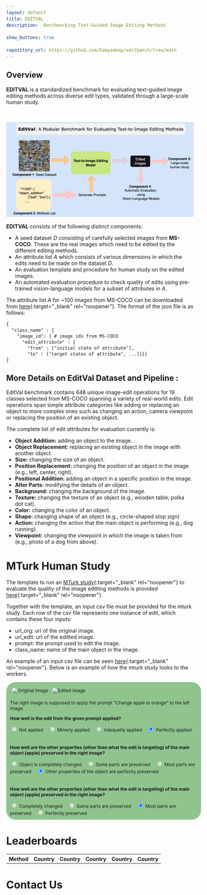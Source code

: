 ```yaml
---
layout: default
title: EDITVAL 
description:  Benchmarking Text-Guided Image Editing Methods

show_buttons: true

repository_url: https://github.com/Samyadeep/editbench/tree/main
---
```


## Overview

**EDITVAL** is a standardized benchmark for evaluating text-guided image editing methods across diverse edit types, validated through a large-scale human study. 


<br/>

![Branching](./editval_teaser.png)

**EDITVAL** consists of the following distinct components:

*   A seed dataset _D_ consisting of carefully selected images from **MS-COCO**. These are the real
images which need to be edited by the different editing methods.
*   An attribute list _A_ which consists of various dimensions in which the edits need to be made on the dataset _D_.
*   An evaluation template and procedure for human study on the edited images.
*   An automated evaluation procedure to check quality of edits using pre-trained vision-language models for a subset of attributes in _A_. 


The attribute list _A_ for ~100 images from MS-COCO can be downloaded from [here](https://drive.google.com/file/d/1PJW7mZnrMAtSJC6yG4g4xIHlu3kwIjm5/view){:target="_blank" rel="noopener"}. The format of the json file is as follows:

```
{
  "class_name" : {
    "image_id": { # image ids from MS-COCO
      "edit_attribute" : {
        "from" : ["initial state of attribute"],
        "to" : ["target states of attribute", ...]}}}
}
```

## More Details on EditVal Dataset and Pipeline :
EditVal benchmark contains 648 unique image-edit operations for 19 classes selected from MS-COCO spanning a variety of real-world edits. Edit operations span simple attribute categories like adding or replacing an object to more complex ones such as changing an action, camera viewpoint or replacing the position of an existing object.

The complete list of edit attributes for evaluation currently is:


*   **Object Addition:** adding an object to the image.
*   **Object Replacement:** replacing an existing object in the image with another object.
*   **Size:** changing the size of an object.
*   **Position Replacement:** changing the position of an object in the image (e.g., left, center, right).
*   **Positional Addition:** adding an object in a specific position in the image.
*   **Alter Parts:** modifying the details of an object.
*   **Background:** changing the background of the image.
*   **Texture:** changing the texture of an object (e.g., wooden table, polka dot cat).
*   **Color:** changing the color of an object.
*   **Shape:** changing shape of an object (e.g., circle-shaped stop sign)
*   **Action:** changing the action that the main object is performing (e.g., dog running).
*   **Viewpoint:** changing the viewpoint in which the image is taken from (e.g., photo of a dog from above).


<div id="human_study"></div>

# MTurk Human Study

The template to run an [MTurk study](https://requester.mturk.com/){:target="_blank" rel="noopener"} to evaluate the quality of the image editting methods is provided [here](https://drive.google.com/file/d/1r5zzuJy8WXIABhTcTZHXNtWUdWKO9yC-/view?usp=sharing){:target="_blank" rel="noopener"}. 

Together with the template, an input csv file must be provided for the mturk study. Each row of the csv file represents one instance of edit, which contains these four inputs:

*   url_org: url of the original image.
*   url_edit: url of the editted image.
*   prompt: the prompt used to edit the image.
*   class_name: name of the main object in the image.

An example of an input csv file can be seen [here](https://drive.google.com/file/d/1Zf923hlC6mw1F8Gxbajx7Nx8dibwEhTl/view?usp=sharing){:target="_blank" rel="noopener"}. Below is an example of how the mturk study looks to the workers.

<div style="background-color:rgba(34, 139, 34, 0.5);border-radius: 25px;padding:10px;font-size:12px;width:100%;">
  <div style="display:flex;">
      <div style="float:left;padding:5px;">
        <img src="https://editbench.s3.amazonaws.com/edited_images/pix2pix/object_replacement/548957/548957_unedited.png" alt="Original Image" style="width:90%;border-radius:10px;">
      </div>
      <div style="float:left;padding:5px;">
            <img src="https://editbench.s3.amazonaws.com/edited_images/pix2pix/object_replacement/548957/548957_object_replacement_orange_1.5_7.5.png" alt="Edited Image" style="width:90%;border-radius:10px;">
      </div>
  </div>
  <div>
    <p>The right image is supposed to apply the prompt "Change apple to orange" to the left image.</p>
  </div>
  <div style="padding-bottom:20px">
    <p><b>How well is the edit from the given prompt applied?</b></p>
      <input type="radio" id="q1_0" name="q1" disabled/>
      <label for="q1_0" style="padding-right:10px" disabled>Not applied</label>
      <input type="radio" id="q1_1" name="q1" disabled/>
      <label for="q1_1" style="padding-right:10px" disabled>Minorly applied</label>
      <input type="radio" id="q1_2" name="q1" disabled/>
      <label for="q1_2" style="padding-right:10px" disabled>Adequetly applied</label>
      <input type="radio" id="q1_3" name="q1" checked="checked"/>
      <label for="q1_3" style="padding-right:10px">Perfectly applied</label>
  </div>
  <div style="padding-bottom:20px">
    <p><b>How well are the other properties (other than what the edit is targeting) of the main object (apple) preserved in the right image?</b></p>
      <input type="radio" id="q2_0" name="q2" disabled/>
      <label for="q2_0" style="padding-right:10px" disabled>Object is completely changed</label>
      <input type="radio" id="q2_1" name="q2" disabled/>
      <label for="q2_1" style="padding-right:10px" disabled>Some parts are preserved</label>
      <input type="radio" id="q2_2" name="q2" disabled/>
      <label for="q2_2" style="padding-right:10px" disabled>Most parts are preserved</label>
      <input type="radio" id="q2_3" name="q2" checked="checked"/>
      <label for="q2_3" style="padding-right:10px">Other properties of the object are perfectly preserved</label>
  </div>
  <div>
    <p><b>How well are the other properties (other than what the edit is targeting) of the main object (apple) preserved in the right image?</b></p>
      <input type="radio" id="q3_0" name="q3" disabled/>
      <label for="q3_0" style="padding-right:10px" disabled>Completely changed</label>
      <input type="radio" id="q3_1" name="q3" disabled/>
      <label for="q3_1" style="padding-right:10px" disabled>Some parts are preserved</label>
      <input type="radio" id="q3_2" name="q3" checked="checked"/>
      <label for="q3_2" style="padding-right:10px">Most parts are preserved</label>
      <input type="radio" id="q3_3" name="q3" disabled/>
      <label for="q3_3" style="padding-right:10px" disabled>Perfectly preserved</label>
  </div>
</div>


<div id="leaderboards"></div>

# Leaderboards


<table id="myTable">
  <tr>
   <!--When a header is clicked, run the sortTable function, with a parameter, 0 for sorting by names, 1 for sorting by country:-->  
    <th onclick="sortTable(0)">Method</th>
    <th onclick="sortTable(1)">Country</th>
    <th onclick="sortTable(2)">Country</th>
    <th onclick="sortTable(3)">Country</th>
    <th onclick="sortTable(4)">Country</th>
    <th onclick="sortTable(5)">Country</th>
  </tr>
</table>


<div id="contact"></div>

# Contact Us



<script>
function sortTable(n) {
  var table, rows, switching, i, x, y, shouldSwitch, dir, switchcount = 0;
  table = document.getElementById("myTable");
  switching = true;
  //Set the sorting direction to ascending:
  dir = "asc"; 
  /*Make a loop that will continue until
  no switching has been done:*/
  while (switching) {
    //start by saying: no switching is done:
    switching = false;
    rows = table.rows;
    /*Loop through all table rows (except the
    first, which contains table headers):*/
    for (i = 1; i < (rows.length - 1); i++) {
      //start by saying there should be no switching:
      shouldSwitch = false;
      /*Get the two elements you want to compare,
      one from current row and one from the next:*/
      x = rows[i].getElementsByTagName("TD")[n];
      y = rows[i + 1].getElementsByTagName("TD")[n];
      /*check if the two rows should switch place,
      based on the direction, asc or desc:*/
      if (dir == "asc") {
        if (x.innerHTML.toLowerCase() > y.innerHTML.toLowerCase()) {
          //if so, mark as a switch and break the loop:
          shouldSwitch= true;
          break;
        }
      } else if (dir == "desc") {
        if (x.innerHTML.toLowerCase() < y.innerHTML.toLowerCase()) {
          //if so, mark as a switch and break the loop:
          shouldSwitch = true;
          break;
        }
      }
    }
    if (shouldSwitch) {
      /*If a switch has been marked, make the switch
      and mark that a switch has been done:*/
      rows[i].parentNode.insertBefore(rows[i + 1], rows[i]);
      switching = true;
      //Each time a switch is done, increase this count by 1:
      switchcount ++;      
    } else {
      /*If no switching has been done AND the direction is "asc",
      set the direction to "desc" and run the while loop again.*/
      if (switchcount == 0 && dir == "asc") {
        dir = "desc";
        switching = true;
      }
    }
  }
}
</script>
<script src="http://ajax.googleapis.com/ajax/libs/jquery/1.7.1/jquery.min.js"></script>
<script src="https://cdnjs.cloudflare.com/ajax/libs/PapaParse/4.1.2/papaparse.js"></script>

<script>
    function arrayToTable(tableData) {
        var table = document.getElementById("myTable");
        $(tableData).each(function (i, rowData) {
            let row = table.insertRow(-1);
            $(rowData).each(function (j, cellData) {
                let c = row.insertCell(j);
                c.innerText = cellData;
            });
        });
        return table;
    }

    $.ajax({
        type: "GET",
        url: "http://127.0.0.1:4000/sample.csv",
        success: function (data) {
            arrayToTable(Papa.parse(data).data);
        }
    });
</script>

